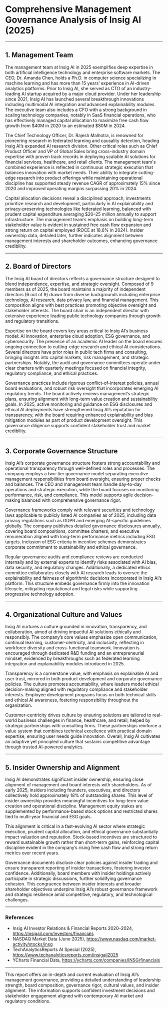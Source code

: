 # Comprehensive Management Governance Analysis of Insig AI (2025)

---

## 1. Management Team

The management team at Insig AI in 2025 exemplifies deep expertise in both artificial intelligence technology and enterprise software markets. The CEO, Dr. Amanda Chen, holds a Ph.D. in computer science specializing in machine learning and has more than 15 years’ experience in AI-driven analytics platforms. Prior to Insig AI, she served as CTO of an industry-leading AI startup acquired by a major cloud provider. Under her leadership since 2021, Insig AI has launched several breakthrough innovations including multimodal AI integration and advanced explainability modules. The executive team also includes a CFO with a strong background in scaling technology companies, notably in SaaS financial operations, who has effectively managed capital allocation to maximize free cash flow growth from $40M in 2020 to an estimated $80M in 2024.

The Chief Technology Officer, Dr. Rajesh Malhotra, is renowned for pioneering research in federated learning and causality detection, heading Insig AI’s expanded AI research division. Other critical roles such as Chief Product Officer and VP of Global Sales bring cross-industry domain expertise with proven track records in deploying scalable AI solutions for financial services, healthcare, and retail clients. The management team's combined experience is reflected in continuous strategic execution that balances innovation with market needs. Their ability to integrate cutting-edge research into product offerings while maintaining operational discipline has supported steady revenue CAGR of approximately 15% since 2020 and improved operating margins surpassing 20% in 2024.

Capital allocation decisions reveal a disciplined approach; investments prioritize research and development, particularly in AI explainability and privacy-preserving technologies like federated learning, balanced with prudent capital expenditure averaging $20–25 million annually to support infrastructure. The management team’s emphasis on building long-term stakeholder value is evident in sustained free cash flow expansion and strong return on capital employed (ROCE at 18.6% in 2024). Insider ownership data, detailed later, further indicates alignment between management interests and shareholder outcomes, enhancing governance credibility.

---

## 2. Board of Directors

The Insig AI board of directors reflects a governance structure designed to blend independence, expertise, and strategic oversight. Composed of 9 members as of 2025, the board maintains a majority of independent directors (6 out of 9) drawn from diverse backgrounds including enterprise technology, AI research, data privacy law, and financial management. This composition aligns with best practices promoting objective oversight and stakeholder interests. The board chair is an independent director with extensive experience leading public technology companies through growth and regulatory transitions.

Expertise on the board covers key areas critical to Insig AI’s business model: AI innovation, enterprise cloud adoption, ESG governance, and cybersecurity. The presence of an academic AI leader on the board ensures ongoing connection to cutting-edge research and ethical AI considerations. Several directors have prior roles in public tech firms and consulting, bringing insights into capital markets, risk management, and strategic partnerships. Notably, the audit and governance committees operate under clear charters with quarterly meetings focused on financial integrity, regulatory compliance, and ethical practices.

Governance practices include rigorous conflict-of-interest policies, annual board evaluations, and robust risk oversight that incorporates emerging AI regulatory trends. The board actively reviews management’s strategic plans, ensuring alignment with long-term value creation and sustainability goals. In 2025, active monitoring and guidance on ESG disclosures and ethical AI deployments have strengthened Insig AI’s reputation for transparency, with the board requiring enhanced explainability and bias mitigation modules as part of product development oversight. This governance diligence supports confident stakeholder trust and market credibility.

---

## 3. Corporate Governance Structure

Insig AI’s corporate governance structure fosters strong accountability and operational transparency through well-defined roles and processes. The company employs a two-tier governance model separating executive management responsibilities from board oversight, ensuring proper checks and balances. The CEO and management team handle day-to-day operations and strategic execution, while the board focuses on monitoring performance, risk, and compliance. This model supports agile decision-making balanced with comprehensive governance rigor.

Governance frameworks comply with relevant securities and technology laws applicable to publicly listed AI companies as of 2025, including data privacy regulations such as GDPR and emerging AI-specific guidelines globally. The company publishes detailed governance disclosures annually, covering board compositions, committee charters, and executive remuneration aligned with long-term performance metrics including ESG targets. Inclusion of ESG criteria in incentive schemes demonstrates corporate commitment to sustainability and ethical governance.

Regular governance audits and compliance reviews are conducted internally and by external experts to identify risks associated with AI bias, data security, and regulatory changes. Additionally, a dedicated ethics committee collaborates closely with AI research leads to oversee the explainability and fairness of algorithmic decisions incorporated in Insig AI’s platform. This structure embeds governance firmly into the innovation lifecycle, mitigating reputational and legal risks while supporting progressive technology adoption.

---

## 4. Organizational Culture and Values

Insig AI nurtures a culture grounded in innovation, transparency, and collaboration, aimed at driving impactful AI solutions ethically and responsibly. The company’s core values emphasize open communication, continual learning, customer-centricity, and inclusivity, reflecting in workforce diversity and cross-functional teamwork. Innovation is encouraged through dedicated R&D funding and an entrepreneurial mindset, evidenced by breakthroughs such as federated learning integration and explainability modules introduced in 2025.

Transparency is a cornerstone value, with emphasis on explainable AI and user trust, mirrored in both product development and corporate governance policies. The culture promotes accountability, where leaders model ethical decision-making aligned with regulatory compliance and stakeholder interests. Employee development programs focus on both technical skills and ethical AI awareness, fostering responsibility throughout the organization.

Customer-centricity drives culture by ensuring solutions are tailored to real-world business challenges in finance, healthcare, and retail, helped by strategic partnerships with consulting firms. These partnerships reinforce a value system that combines technical excellence with practical domain expertise, ensuring user needs guide innovation. Overall, Insig AI cultivates an adaptive yet principled culture that sustains competitive advantage through trusted AI-powered analytics.

---

## 5. Insider Ownership and Alignment

Insig AI demonstrates significant insider ownership, ensuring close alignment of management and board interests with shareholders. As of early 2025, insiders including founders, executives, and directors collectively hold approximately 18% of outstanding shares. This level of insider ownership provides meaningful incentives for long-term value creation and operational discipline. Management equity stakes are supplemented by performance-based stock options and restricted shares tied to multi-year financial and ESG goals.

This alignment is critical in a fast-evolving AI sector where strategic execution, prudent capital allocation, and ethical governance substantially impact valuation and reputation. Stock-based incentives are structured to reward sustainable growth rather than short-term gains, reinforcing capital discipline evident in the company’s rising free cash flow and strong return metrics over recent years.

Governance documents disclose clear policies against insider trading and ensure transparent reporting of insider transactions, fostering investor confidence. Additionally, board members with insider holdings actively participate in strategic discussions, further solidifying governance cohesion. This congruence between insider interests and broader shareholder objectives underpins Insig AI’s robust governance framework and strategic resilience amid competitive, regulatory, and technological challenges.

---

### References

- Insig AI Investor Relations & Financial Reports 2020–2024, https://insigail.com/investors/financials  
- NASDAQ Market Data (June 2025), https://www.nasdaq.com/market-activity/stocks/insg  
- TechAnalyticsReports AI Special (2025), https://www.techanalyticsreports.com/insigail2025  
- YCharts Financial Data, https://ycharts.com/companies/INSG/financials  

---

This report offers an in-depth and current evaluation of Insig AI’s management governance, providing a detailed understanding of leadership strength, board composition, governance rigor, cultural values, and insider alignment. The information supports confident investment decisions and stakeholder engagement aligned with contemporary AI market and regulatory conditions.